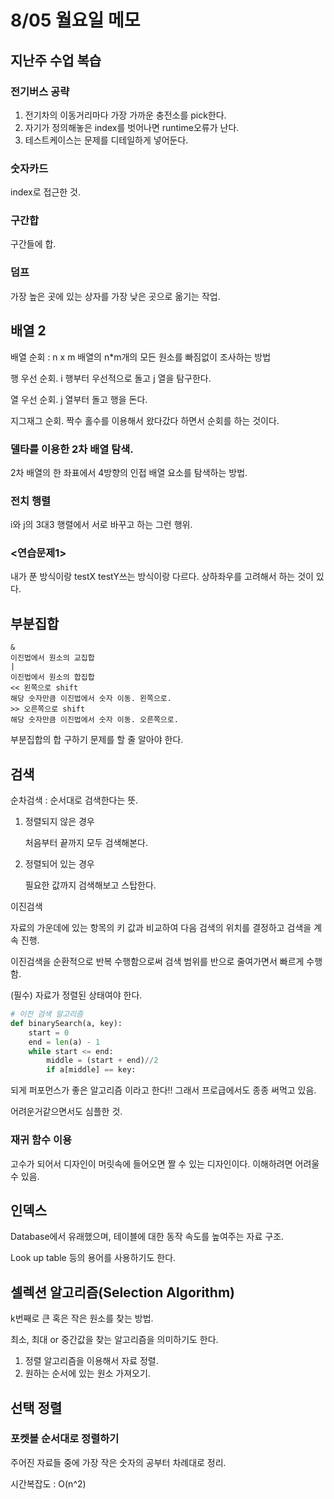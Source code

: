 # 8/05 월요일 메모

## 지난주 수업 복습

### 전기버스 공략

1. 전기차의 이동거리마다 가장 가까운 충전소를 pick한다. 
2. 자기가 정의해놓은 index를 벗어나면 runtime오류가 난다.
3. 테스트케이스는 문제를 디테일하게 넣어둔다.

### 숫자카드

index로 접근한 것.

### 구간합

구간들에 합.

### 덤프

가장 높은 곳에 있는 상자를 가장 낮은 곳으로 옮기는 작업.

## 배열 2

배열 순회 : n x m 배열의 n*m개의 모든 원소를 빠짐없이 조사하는 방법

행 우선 순회. i 행부터 우선적으로 돌고 j 열을 탐구한다.

열 우선 순회. j 열부터 돌고 행을 돈다.

지그재그 순회. 짝수 홀수를 이용해서 왔다갔다 하면서 순회를 하는 것이다.

### 델타를 이용한 2차 배열 탐색.

2차 배열의 한 좌표에서 4방향의 인접 배열 요소를 탐색하는 방법.

### 전치 행렬

i와 j의 3대3 행렬에서 서로 바꾸고 하는 그런 행위.

### <연습문제1>

내가 푼 방식이랑 testX testY쓰는 방식이랑 다르다. 상하좌우를 고려해서 하는 것이 있다.

## 부분집합

```
&
이진법에서 원소의 교집합
|
이진법에서 원소의 합집합
<< 왼쪽으로 shift
해당 숫자만큼 이진법에서 숫자 이동. 왼쪽으로.
>> 오른쪽으로 shift
해당 숫자만큼 이진법에서 숫자 이동. 오른쪽으로.
```

부분집합의 합 구하기 문제를 할 줄 알아야 한다.

## 검색

순차검색 : 순서대로 검색한다는 뜻.

1. 정렬되지 않은 경우

   처음부터 끝까지 모두 검색해본다.

2. 정렬되어 있는 경우

   필요한 값까지 검색해보고 스탑한다.

이진검색

자료의 가운데에 있는 항목의 키 값과 비교하여 다음 검색의 위치를 결정하고 검색을 계속 진행.

이진검색을 순환적으로 반복 수행함으로써 검색 범위를 반으로 줄여가면서 빠르게 수행함.

(필수) 자료가 정렬된 상태여야 한다. 

```python
# 이진 검색 알고리즘
def binarySearch(a, key):
    start = 0
    end = len(a) - 1
    while start <= end:
        middle = (start + end)//2
        if a[middle] == key:
```

되게 퍼포먼스가 좋은 알고리즘 이라고 한다!! 그래서 프로급에서도 종종 써먹고 있음.

어려운거같으면서도 심플한 것.

### 재귀 함수 이용

고수가 되어서 디자인이 머릿속에 들어오면 짤 수 있는 디자인이다. 이해하려면 어려울 수 있음.

## 인덱스

Database에서 유래했으며, 테이블에 대한 동작 속도를 높여주는 자료 구조.

Look up table 등의 용어를 사용하기도 한다.

## 셀렉션 알고리즘(Selection Algorithm)

k번째로 큰 혹은 작은 원소를 찾는 방법.

최소, 최대 or 중간값을 찾는 알고리즘을 의미하기도 한다.

1. 정렬 알고리즘을 이용해서 자료 정렬.
2. 원하는 순서에 있는 원소 가져오기.

## 선택 정렬

### 포켓볼 순서대로 정렬하기

주어진 자료들 중에 가장 작은 숫자의 공부터 차례대로 정리.

시간복잡도 : O(n^2)

